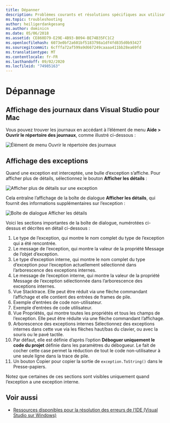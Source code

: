 ```yaml
---
title: Dépanner
description: Problèmes courants et résolutions spécifiques aux utilisateurs de Visual Studio pour Mac.
ms.topic: troubleshooting
author: heiligerdankgesang
ms.author: dominicn
ms.date: 05/06/2018
ms.assetid: CE860D79-E29E-4B93-B094-BE74B35FC1C2
ms.openlocfilehash: 6073e0bf2a601bf5183798a1df4fd835d0b93427
ms.sourcegitcommit: 6cfffa72af599a9d667249caaaa411bb28ea69fd
ms.translationtype: MT
ms.contentlocale: fr-FR
ms.lasthandoff: 09/02/2020
ms.locfileid: "74985163"
---
```

# <a name="troubleshooting"></a>Dépannage

## <a name="viewing-logs-in-visual-studio-for-mac"></a>Affichage des journaux dans Visual Studio pour Mac

Vous pouvez trouver les journaux en accédant à l’élément de menu **Aide > Ouvrir le répertoire des journaux**, comme illustré ci-dessous :

![Élément de menu Ouvrir le répertoire des journaux](media/troubleshooting-image1.png)

## <a name="viewing-exceptions"></a>Affichage des exceptions

Quand une exception est interceptée, une bulle d’exception s’affiche. Pour afficher plus de détails, sélectionnez le bouton **Afficher les détails** :

![Afficher plus de détails sur une exception](media/troubleshooting-image2.png)

Cela entraîne l’affichage de la boîte de dialogue **Afficher les détails**, qui fournit des informations supplémentaires sur l’exception :

![Boîte de dialogue Afficher les détails](media/troubleshooting-image3.png)

Voici les sections importantes de la boîte de dialogue, numérotées ci-dessus et décrites en détail ci-dessous :

1. Le type de l’exception, qui montre le nom complet du type de l’exception qui a été rencontrée.
2. Le message de l’exception, qui montre la valeur de la propriété Message de l’objet d’exception.
3. Le type d’exception interne, qui montre le nom complet du type d’exception pour l’exception actuellement sélectionné dans l’arborescence des exceptions internes.
4. Le message de l’exception interne, qui montre la valeur de la propriété Message de l’exception sélectionnée dans l’arborescence des exceptions internes.
5. Vue Stacktrace. Elle peut être réduit via une flèche commandant l’affichage et elle contient des entrées de frames de pile.
6. Exemple d’entrées de code non-utilisateur.
7. Exemple d’entrées de code utilisateur.
8. Vue Propriétés, qui montre toutes les propriétés et tous les champs de l’exception. Elle peut être réduite via une flèche commandant l’affichage.
9. Arborescence des exceptions internes Sélectionnez des exceptions internes dans cette vue via les flèches haut/bas du clavier, ou avec la souris ou le pavé tactile.
10. Par défaut, elle est définie d’après l’option **Déboguer uniquement le code du projet** définie dans les paramètres du débogueur. Le fait de cocher cette case permet la réduction de tout le code non-utilisateur à une seule ligne dans la trace de pile.
11. Un bouton Copier pour copier la sortie de `exception.ToString()` dans le Presse-papiers.

Notez que certaines de ces sections sont visibles uniquement quand l’exception a une exception interne.

## <a name="see-also"></a>Voir aussi

- [Ressources disponibles pour la résolution des erreurs de l’IDE (Visual Studio sur Windows)](/visualstudio/ide/reference/resources-for-troubleshooting-integrated-development-environment-errors)